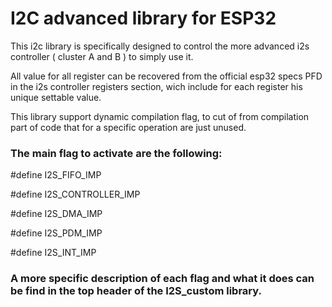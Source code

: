 # I2C advanced library for ESP32


This i2c library is specifically designed to control the more advanced i2s controller ( cluster A and B ) to simply use it.

All value for all register can be recovered from the official esp32 specs PFD in the i2s controller registers section, wich include for each register his unique settable value.

This library support dynamic compilation flag, to cut of from compilation part of code that for a specific operation are just unused.

### The main flag to activate are the following:

#define I2S_FIFO_IMP

#define I2S_CONTROLLER_IMP

#define I2S_DMA_IMP

#define I2S_PDM_IMP

#define I2S_INT_IMP

### A more specific description of each flag and what it does can be find in the top header of the I2S_custom library.
